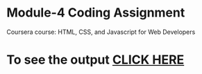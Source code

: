 

# Module-4 Coding Assignment

Coursera course: HTML, CSS, and Javascript for Web Developers

# To see the output [CLICK HERE](https://Pranav-Rathod.github.io/Coursera/module4-solution/index.html)

